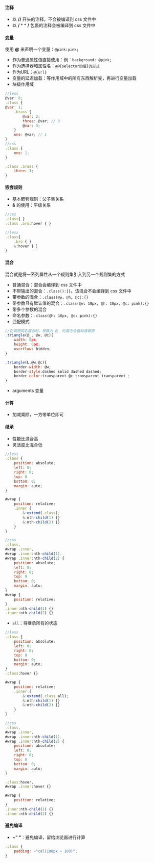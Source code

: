 ####  注释
- 以 **//** 开头的注释，不会被编译到 css 文件中
- 以 **/** * * **/** 包裹的注释会被编译到 css 文件中

####  变量
使用 **@** 来声明一个变量：`@pink:pink;` 

- 作为普通属性值直接使用：例：`background: @pink;`
- 作为选择器和属性名：`#@{selector的值}的形式`
- 作为URL：`@{url}`
- 变量的延迟加载：等作用域中的所有东西解析完，再进行变量加载
- 块级作用域

```javascript
//less
@var: 0;
.class {
@var: 1;
	.brass {
		@var: 2;
		three: @var; // 3
		@var: 3;
	}
	one: @var; // 1
}
//css
.class {
	one: 1;
}

.class .brass {
	three: 3;
}

```

####  嵌套规则
- 基本嵌套规则：父子集关系
- **&** 的使用：平级关系

```javascript
//css
.class{ }
.class .bro:hover { }

//less
.class{
	.bro { }
	&:hover { } 
}
```

####  混合
混合就是将一系列属性从一个规则集引入到另一个规则集的方式

- 普通混合：混合会编译到 css 文件中
- 不带输出的混合：`.class():{}`，该混合不会编译到 css 文件中
- 带参数的混合：`.class(@w, @h, @c):{}`
- 带参数且有默认值的混合：`.class(@w: 10px, @h: 10px, @c: pink):{}`
- 带多个参数的混合
- 命名参数：`.class(@h: 10px, @c: pink):{}`
- 匹配模式

```javascript
//在调用同名混合时，参数为 @_ 的混合会自动被调用
.triangle(@_, @w, @c){
    width: 0px;
    height: 0px;
    overflow: hidden; 
}

.triangle(L,@w,@c){
    border-width: @w;
    border-style:dashed solid dashed dashed;
    border-color:transparent @c transparent transparent ;
}
```

- arguments 变量

####  计算
- 加减乘除，一方带单位即可

####  继承
- 性能比混合高
- 灵活度比混合低

```javascript
//less
.class {
	position: absolute;
	left: 0;
	right: 0;
	top: 0
	bottom: 0;
	margin: auto;
}

#wrap {
	position: relative;
	.inner {
		&:extend(.class);
		&:nth-child(1) {}
		&:nth-child(2) {}
	}
}

//css
.class,
#wrap .inner,
#wrap .inner:nth-child(1),
#wrap .inner:nth-child(2) {
	position: absolute;
	left: 0;
	right: 0;
	top: 0
	bottom: 0;
	margin: auto;
}
#wrap {
	position: relative;
}
.inner:nth-child(1) {}
.inner:nth-child(2) {}
```

- `all`：将继承所有的状态

```javascript
//less
.class {
	position: absolute;
	left: 0;
	right: 0;
	top: 0
	bottom: 0;
	margin: auto;
}
.class:hover {}

#wrap {
	position: relative;
	.inner {
		&:extend(.class all);
		&:nth-child(1) {}
		&:nth-child(2) {}
	}
}

//css
.class,
#wrap .inner,
#wrap .inner:nth-child(1),
#wrap .inner:nth-child(2) {
	position: absolute;
	left: 0;
	right: 0;
	top: 0
	bottom: 0;
	margin: auto;
}

.class:hover,
#wrap .inner:hover {}

#wrap {
	position: relative;
}
.inner:nth-child(1) {}
.inner:nth-child(2) {}
```

####  避免编译
- **~" "**：避免编译，留给浏览器进行计算

```javascript
.class {
	padding: ~"cal(100px + 100)";
}
```